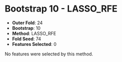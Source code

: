 # Bootstrap 10 - LASSO_RFE

- **Outer Fold**: 24
- **Bootstrap**: 10
- **Method**: LASSO_RFE
- **Fold Seed**: 74
- **Features Selected**: 0

No features were selected by this method.
